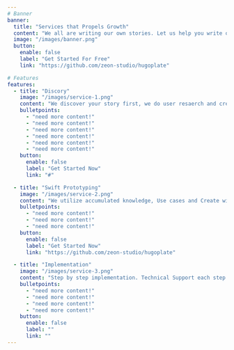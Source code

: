 ```yaml
---
# Banner
banner:
  title: "Services that Propels Growth"
  content: "We all are writing our own stories. Let us help you write one that will last. Éclate Technologies help create long-lasting business solutions. We provide practical, solution-oriented, business tools and services. We design and create data-driven, client- centered technologies that drive growth."
  image: "/images/banner.png"
  button:
    enable: false
    label: "Get Started For Free"
    link: "https://github.com/zeon-studio/hugoplate"

# Features
features:
  - title: "Discory"
    image: "/images/service-1.png"
    content: "We discover your story first, we do user resaerch and create solution report."
    bulletpoints:
      - "need more content!"
      - "need more content!"
      - "need more content!"
      - "need more content!"
      - "need more content!"
      - "need more content!"
    button:
      enable: false
      label: "Get Started Now"
      link: "#"

  - title: "Swift Prototyping"
    image: "/images/service-2.png"
    content: "We utilize accumulated knowledge, Use cases and Create wireframes."
    bulletpoints:
      - "need more content!"
      - "need more content!"
      - "need more content!"
    button:
      enable: false
      label: "Get Started Now"
      link: "https://github.com/zeon-studio/hugoplate"

  - title: "Implementation"
    image: "/images/service-3.png"
    content: "Step by step implementation. Technical Support each step of the way."
    bulletpoints:
      - "need more content!"
      - "need more content!"
      - "need more content!"
      - "need more content!"
    button:
      enable: false
      label: ""
      link: ""
---
```

